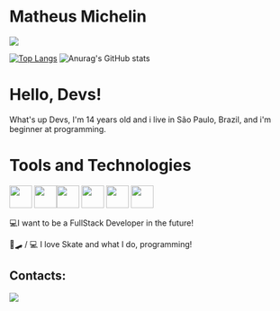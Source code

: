 # Matheus Michelin
<a href="https://instagram.com/michelin_sk8" target="_blank"><img loading="lazy" src="https://img.shields.io/badge/-Instagram-%23E4405F?style=for-the-badge&logo=instagram&logoColor=white" target="_blank">

[![Top Langs](https://github-readme-stats.vercel.app/api/top-langs/?username=Matheusondev&show_icons=true&theme=dark)](https://github.com/anuraghazra/github-readme-stats)
![Anurag's GitHub stats](https://github-readme-stats.vercel.app/api?username=Matheusondev&show_icons=true&theme=dark)
# Hello, Devs!
What's up Devs, I'm 14 years old and i live in São Paulo, Brazil, and i'm beginner at programming.



# Tools and Technologies
<img loading="lazy" src="https://cdn.jsdelivr.net/gh/devicons/devicon/icons/git/git-original.svg" width="40" height="40"/> <img loading="lazy" img src="https://cdn.jsdelivr.net/gh/devicons/devicon@latest/icons/github/github-original.svg" width="40" height="40"/><img loading="lazy" img src="https://cdn.jsdelivr.net/gh/devicons/devicon@latest/icons/vscode/vscode-original.svg" width="40" height="40"/>      <img loading="lazy" src="https://cdn.jsdelivr.net/gh/devicons/devicon@latest/icons/javascript/javascript-original.svg" width="40" height="40"/> <img src="https://cdn.jsdelivr.net/gh/devicons/devicon@latest/icons/html5/html5-original.svg" width="40" height="40"/> 
            <img src="https://cdn.jsdelivr.net/gh/devicons/devicon@latest/icons/css3/css3-plain.svg" width="40" height="40" />


💻I want to be a FullStack Developer in the future!

  🤫🛹 / 💻 I love Skate and what I do, programming!
   ## Contacts:
<div>

<a href = "mailto:matheusmichelin890@proton.me"><img loading="lazy" src="https://img.shields.io/badge/Gmail-D14836?style=for-the-badge&logo=gmail&logoColor=white" target="_blank"></a>
</div>                

